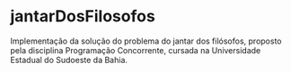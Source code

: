 # jantarDosFilosofos
Implementação da solução do problema do jantar dos filósofos, proposto pela disciplina Programação Concorrente, cursada na Universidade Estadual do Sudoeste da Bahia.
